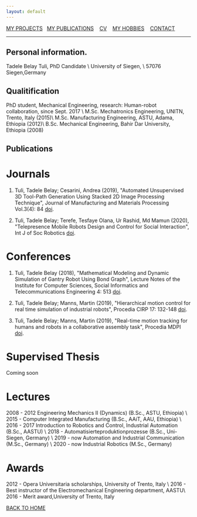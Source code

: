 ```yaml
---
layout: default
---
```

[MY PROJECTS](../Projects/2020-07-22-Projects.html) &nbsp;&nbsp;[MY PUBLICATIONS](../Publication/2020-07-22-Publications.html)  &nbsp;&nbsp;   [CV](../Resume/2020-07-22-Resume.html)   &nbsp;&nbsp;  [MY HOBBIES](../Hobby/2020-07-22-Hobby.html)  &nbsp;&nbsp; [CONTACT](../about.html) 

---
## Personal information. 
Tadele Belay Tuli, PhD Candidate \\
University of Siegen, \\
57076 Siegen,Germany

## Qualitification
PhD student, Mechanical Engineering, research: Human-robot collaboration, since Sept. 2017 \\
M.Sc. Mechatronics Engineering, UNITN, Trento, Italy (2015)\\
M.Sc. Manufacturing Engineering, ASTU, Adama, Ethiopia (2012)\\
B.Sc. Mechanical Engineering, Bahir Dar University, Ethiopia (2008)

## Publications

# Journals
1. Tuli, Tadele Belay; Cesarini, Andrea (2019), "Automated Unsupervised 3D Tool-Path Generation Using Stacked 2D Image Processing Technique", Journal of Manufacturing and Materials Processing Vol.3(4): 84 [doi](https://doi.org/10.3390/jmmp3040084).

2. Tuli, Tadele Belay; Terefe, Tesfaye Olana, Ur Rashid, Md Mamun (2020), "Telepresence Mobile Robots Design and Control for Social Interaction", Int J of Soc Robotics [doi](https://doi.org/10.1007/s12369-020-00676-3).

# Conferences

1. Tuli, Tadele Belay (2018), "Mathematical Modeling and Dynamic Simulation of Gantry Robot Using Bond Graph", Lecture Notes of the Institute for Computer Sciences, Social Informatics and Telecommunications Engineering 4: 513 [doi](https://doi.org/10.1007/978-3-319-95153-9_22).

2. Tuli, Tadele Belay; Manns, Martin (2019), "Hierarchical motion control for real time simulation of industrial robots", Procedia CIRP 17: 132-148 [doi](https://doi.org/10.1016/j.procir.2019.03.181).

3. Tuli, Tadele Belay; Manns, Martin (2019), "Real-time motion tracking for humans and robots in a collaborative assembly task", Procedia MDPI [doi](https://doi.org/10.3390/ecsa-6-06636).


# Supervised Thesis
Coming soon

# Lectures
2008 - 2012 Engineering Mechanics II (Dynamics) (B.Sc., ASTU, Ethiopia) \\
2015 - Computer Integrated Manufacturing (B.Sc., AAiT, AAU, Ethiopia) \\
2016 - 2017 Introduction to Robotics and Control, Industrial Automation (B.Sc., AASTU) \\
2018 - Automatisierteproduktionprozesse (B.Sc., Uni-Siegen, Germany) \\
2019 - now Automation and Industrial Communication (M.Sc., Germany) \\
2020 - now Industrial Robotics (M.Sc., Germany)

# Awards
2012 - Opera Universitaria scholarships, University of Trento, Italy \\
2016 - Best instructor of the Electromechanical Engineering department, AASTU\\
2016 - Merit award,University of Trento, Italy 



[BACK TO HOME](../index.html)